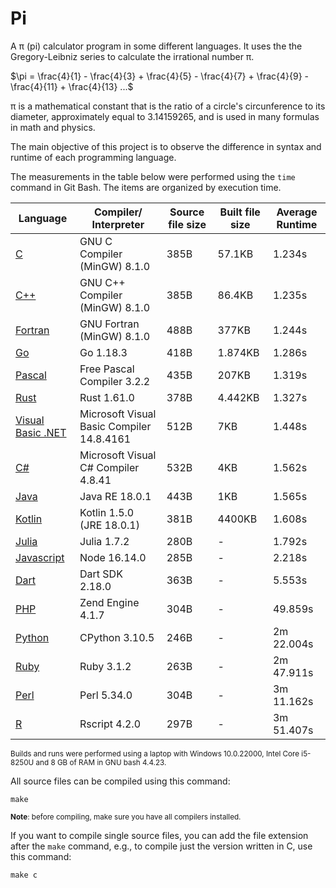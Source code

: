 # Pi

A &pi; (pi) calculator program in some different languages. It uses the the Gregory-Leibniz series to calculate the irrational number &pi;.

$\pi = \frac{4}{1} - \frac{4}{3} + \frac{4}{5} - \frac{4}{7} + \frac{4}{9} - \frac{4}{11} + \frac{4}{13} ...$

&pi; is a mathematical constant that is the ratio of a circle's circunference to its diameter, approximately equal to 3.14159265, and is used in many formulas in math and physics.

The main objective of this project is to observe the difference in syntax and runtime of each programming language.

The measurements in the table below were performed using the `time` command in Git Bash. The items are organized by execution time.

| Language                         | Compiler/ Interpreter                     | Source file size | Built file size | Average Runtime |
| -------------------------------- | ----------------------------------------- | ---------------- | --------------- | --------------- |
| [C](./src/pi.c)                  | GNU C Compiler (MinGW) 8.1.0              | 385B             | 57.1KB          | 1.234s          |
| [C++](./src/pi.cpp)              | GNU C++ Compiler (MinGW) 8.1.0            | 385B             | 86.4KB          | 1.235s          |
| [Fortran](./src/pi.f90)          | GNU Fortran (MinGW) 8.1.0                 | 488B             | 377KB           | 1.244s          |
| [Go](./src/pi.go)                | Go 1.18.3                                 | 418B             | 1.874KB         | 1.286s          |
| [Pascal](./src/pi.pp)            | Free Pascal Compiler 3.2.2                | 435B             | 207KB           | 1.319s          |
| [Rust](./src/pi.rs)              | Rust 1.61.0                               | 378B             | 4.442KB         | 1.327s          |
| [Visual Basic .NET](./src/pi.vb) | Microsoft Visual Basic Compiler 14.8.4161 | 512B             | 7KB             | 1.448s          |
| [C#](./src/pi.cs)                | Microsoft Visual C# Compiler 4.8.41       | 532B             | 4KB             | 1.562s          |
| [Java](./src/Pi.java)            | Java RE 18.0.1                            | 443B             | 1KB             | 1.565s          |
| [Kotlin](./src/pi.kt)            | Kotlin 1.5.0 (JRE 18.0.1)                 | 381B             | 4400KB          | 1.608s          |
| [Julia](./src/pi.jl)             | Julia 1.7.2                               | 280B             | -               | 1.792s          |
| [Javascript](./src/pi.js)        | Node 16.14.0                              | 285B             | -               | 2.218s          |
| [Dart](./src/pi.dart)            | Dart SDK 2.18.0                           | 363B             | -               | 5.553s          |
| [PHP](./src/pi.php)              | Zend Engine 4.1.7                         | 304B             | -               | 49.859s         |
| [Python](./src/pi.py)            | CPython 3.10.5                            | 246B             | -               | 2m 22.004s      |
| [Ruby](./src/pi.rb)              | Ruby 3.1.2                                | 263B             | -               | 2m 47.911s      |
| [Perl](./src/pi.pl)              | Perl 5.34.0                               | 304B             | -               | 3m 11.162s      |
| [R](./src/pi.r)                  | Rscript 4.2.0                             | 297B             | -               | 3m 51.407s      |

<sup>Builds and runs were performed using a laptop with Windows 10.0.22000, Intel Core i5-8250U and 8 GB of RAM in GNU bash 4.4.23.<sup>

All source files can be compiled using this command:

```
make
```

<sub>**Note**: before compiling, make sure you have all compilers installed.</sub>

If you want to compile single source files, you can add the file extension after the `make` command, e.g., to compile just the version written in C, use this command:

```
make c
```
